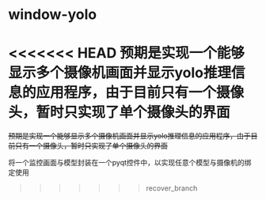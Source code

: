 # window-yolo

<<<<<<< HEAD
预期是实现一个能够显示多个摄像机画面并显示yolo推理信息的应用程序，由于目前只有一个摄像头，暂时只实现了单个摄像头的界面
=======
~~预期是实现一个能够显示多个摄像机画面并显示yolo推理信息的应用程序，由于目前只有一个摄像头，暂时只实现了单个摄像头的界面~~

将一个监控画面与模型封装在一个pyqt控件中，以实现任意个模型与摄像机的绑定使用
>>>>>>> recover_branch
